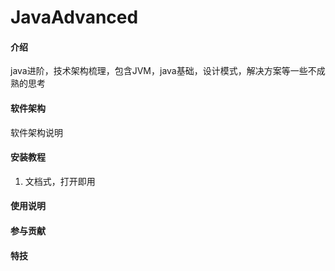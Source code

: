 # JavaAdvanced

#### 介绍
java进阶，技术架构梳理，包含JVM，java基础，设计模式，解决方案等一些不成熟的思考

#### 软件架构
软件架构说明


#### 安装教程
1. 文档式，打开即用

#### 使用说明


#### 参与贡献


#### 特技